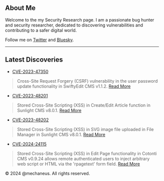 ## About Me

Welcome to the my Security Research page. I am a passionate bug hunter and security researcher, dedicated to discovering vulnerabilities and contributing to a safer digital world.

Follow me on [Twitter](https://twitter.com/mechaneus) and [Bluesky](https://bsky.app/profile/mechaneus.bsky.social).

---

## Latest Discoveries

- [CVE-2023-47350](CVE-2023-47350.md)
> Cross-Site Request Forgery (CSRF) vulnerability in the user password update functionality in SwiftyEdit CMS v1.1.2.
> [Read More](CVE-2023-47350.md)

- [CVE-2023-48201](CVE-2023-48201.md)
> Stored Cross-Site Scripting (XSS) in Create/Edit Article function in Sunlight CMS v8.0.1.
> [Read More](CVE-2023-48201.md)

- [CVE-2023-48202](CVE-2023-48202.md)
> Stored Cross-Site Scripting (XSS) in SVG image file uploaded in File Manager in Sunlight CMS v8.0.1.
> [Read More](CVE-2023-48202.md)

- [CVE-2024-24115](CVE-2024-24115.md)
> Stored Cross-Site Scripting (XSS) in Edit Page functionality in Cotonti CMS v0.9.24 allows remote authenticated users to inject arbitrary web script or HTML via the 'rpagetext' form field.
> [Read More](CVE-2024-24115.md)

&copy; 2024 @mechaneus. All rights reserved.
